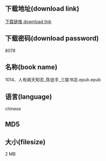 ## 下载地址(download link)
[下载链接 download link](https://voluble-croquembouche-d321dc.netlify.app/?s=1014%E3%80%81%E4%BA%BA%E6%9C%89%E7%97%85%E5%A4%A9%E7%9F%A5%E5%90%A6_%E9%99%88%E5%BE%92%E6%89%8B_%E4%B8%89%E8%81%94%E4%B9%A6%E5%BA%97.epub)

## 下载密码(download password)
8078

## 名称(book name)
1014、人有病天知否_陈徒手_三联书店.epub.epub

## 语言(language)
chinese

## MD5


## 大小(filesize)
2 MB
